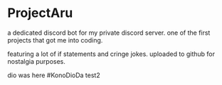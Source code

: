 # ProjectAru
a dedicated discord bot for my private discord server.
one of the first projects that got me into coding.

featuring a lot of if statements and cringe jokes.
uploaded to github for nostalgia purposes.

dio was here #KonoDioDa
test2
